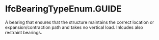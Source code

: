 IfcBearingTypeEnum.GUIDE
========================
A bearing that ensures that the structure maintains the correct location or
expansion/contraction path and takes no vertical load. Inlcudes also restraint
bearings.


